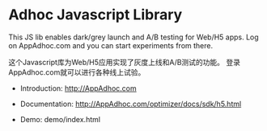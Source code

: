 # Adhoc Javascript Library

This JS lib enables dark/grey launch and A/B testing for Web/H5 apps.
Log on AppAdhoc.com and you can start experiments from there.

这个Javascript库为Web/H5应用实现了灰度上线和A/B测试的功能。
登录AppAdhoc.com就可以进行各种线上试验。

* Introduction: http://AppAdhoc.com

*	Documentation: http://AppAdhoc.com/optimizer/docs/sdk/h5.html

* Demo: demo/index.html

